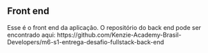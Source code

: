 <h2>Front end</h2>
<p> Esse é o front end da aplicação. O repositório do back end pode ser encontrado aqui: <a> https://github.com/Kenzie-Academy-Brasil-Developers/m6-s1-entrega-desafio-fullstack-back-end </a></p>
